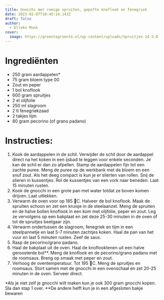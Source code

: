 ```yaml
---
title: Gnocchi met romige spruiten, gepofte knoflook en fenegriek
date: 2023-02-07T10:45:14.143Z
draft: false
author:
  - Elleke Munk
cover:
  image: https://groentegroente.nl/wp-content/uploads/Spruitjes-14-S-D-v-som42-698-2.jpg
---
```

# Ingrediënten

* 250 gram aardappelen*
* 75 gram bloem type 00
* Zout en peper
* 1 bol knoflook
* 600 gram spruitjes
* 2 el olijfolie
* 250 ml slagroom
* 2 tl fenegriekzaad
* 2 takjes tijm
* 80 gram pecorino (of grano padano)

# I﻿nstructies:

1. Kook de aardappelen in de schil. Verwijder de schil door de aardappel direct na het koken in een ijsbad te leggen voor enkele seconden. Je kan de schil er dan zo afpellen. Stamp de aardappelen fijn tot een zachte puree. Meng de puree op de werkbank met de bloem en een snuf zout. Als het deeg compact is kun je er slierten van rollen. Snij de slieren in kussentjes. Rol de kussentjes van een vork naar beneden. Laat 15 minuten rusten. 
2. Kook de gnocchi in een grote pan met water totdat ze boven komen drijven. Laat uitlekken.
3. Verwarm de oven voor op 185 C. Halveer de bol knoflook. Maak de spruiten schoon en zet een kruisje in de steelaanzet. Meng de spruiten en de halve bollen knoflook in een kom met olijfolie, peper en zout. Leg ze vervolgens op een bakplaat en zet deze 25-30 minuten in de oven of tot de spruitjes beetgaar zijn.
4. Verwarm ondertussen de slagroom, fenegriek en tijm in een steelpannetje en laat 5-7 minuten zachtjes koken. Haal de pan van het vuur en laat 5 minuten rusten. Zeef de saus.
5. Rasp de pecorino/grano padano.
6. Haal de bakplaat uit de oven. Haal de knoflooktenen uit een halve geroosterde bol\*\*. Meng de knoflook en de pecorino/grano padano met de roomsaus. Breng op smaak met peper en zout.
7. Verhoog de oventemperatuur. Tot 195 C. Meng de spruitjes en roomsaus. Stort samen met de gnocchi in een ovenschaal en zet 20-25 minuten in de oven. Serveer direct.

\*Als je niet zelf je gnocchi wilt maken kun je ook 300 gram gnocchi kopen. Sla dan stap 1 over.
\**De andere helft kun je in een afgesloten bakje bewaren